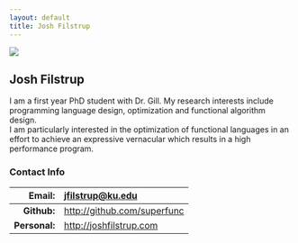 ```yaml
---
layout: default
title: Josh Filstrup 
---
```


<img src="{{site.baseurl}}/images/joshfilstrup/profile.jpg" class="floatleft"/>

## Josh Filstrup

I am a first year PhD student with Dr. Gill.  My research interests include programming language design, optimization and functional algorithm design.  
I am particularly interested in the optimization of functional languages in an effort to achieve an expressive vernacular which results in a 
high performance program. 


### Contact Info

 **Email:**     |  jfilstrup@ku.edu
 ------------:|:----------------------------
**Github:**   | http://github.com/superfunc
**Personal:** | http://joshfilstrup.com

